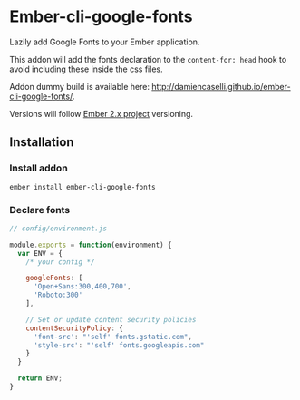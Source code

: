 # Ember-cli-google-fonts

Lazily add Google Fonts to your Ember application.

This addon will add the fonts declaration to the `content-for: head` hook to avoid including these inside the css files.

Addon dummy build is available here: http://damiencaselli.github.io/ember-cli-google-fonts/.

Versions will follow [Ember 2.x project](http://emberjs.com/blog/2015/06/16/ember-project-at-2-0.html) versioning.

## Installation

### Install addon

`ember install ember-cli-google-fonts`

### Declare fonts

```javascript
// config/environment.js

module.exports = function(environment) {
  var ENV = {
    /* your config */

    googleFonts: [
      'Open+Sans:300,400,700',
      'Roboto:300'
    ],

    // Set or update content security policies
    contentSecurityPolicy: {
      'font-src': "'self' fonts.gstatic.com",
      'style-src': "'self' fonts.googleapis.com"
    }
  }

  return ENV;
}
```
